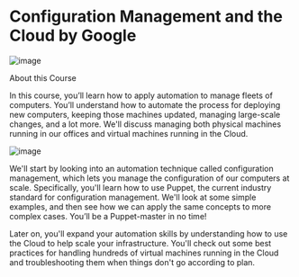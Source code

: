 # Configuration Management and the Cloud by Google

![image](https://user-images.githubusercontent.com/64667212/143196798-f9eb65d3-7943-402e-9c9e-f5d064d32b05.png)

About this Course

In this course, you’ll learn how to apply automation to manage fleets of computers. You’ll understand how to automate the process for deploying new computers, keeping those machines updated, managing large-scale changes, and a lot more. We'll discuss managing both physical machines running in our offices and virtual machines running in the Cloud.

![image](https://user-images.githubusercontent.com/64667212/143197006-95a5a528-813c-41b1-996e-f9eecdb98ead.png)

We'll start by looking into an automation technique called configuration management, which lets you manage the configuration of our computers at scale. Specifically, you'll learn how to use Puppet, the current industry standard for configuration management. We'll look at some simple examples, and then see how we can apply the same concepts to more complex cases. You’ll be a Puppet-master in no time!

Later on, you'll expand your automation skills by understanding how to use the Cloud to help scale your infrastructure. You'll check out some best practices for handling hundreds of virtual machines running in the Cloud and troubleshooting them when things don't go according to plan.
